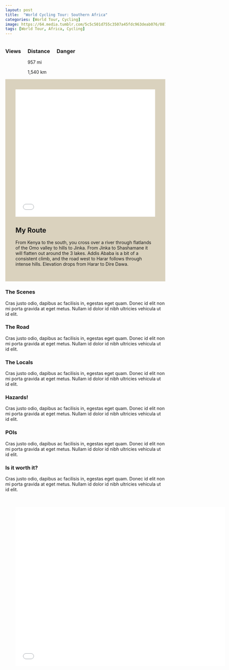 ```yaml
---
layout: post
title:  "World Cycling Tour: Southern Africa"
categories: [World Tour, Cycling]
image: https://64.media.tumblr.com/5c5c501d755c3507a45fdc963deab076/0875d5ee7e36b55a-77/s2048x3072/79f331b676dc2645d16b11ea651f842bfddcf8fd.jpg
tags: [World Tour, Africa, Cycling]
---
```


<article class="article-post">                
			

    
<!--<script src="assets/js/popper.min.js"></script>
        <script src="bootstrap/js/bootstrap.min.js"></script>-->
    
 <!--Top Cards --> 
<section>
    </section>
    <div class="">
        <section style="justify-content: center;">
            <div> 
                <div class="columns mt-5 mb-3"> 
                    <div class="m-4">
                        <h3>Views</h3> 
                       <span class="dot"></span>
                        <span class="dot"></span>
                        <span class="dot"></span>
                        <span class="not-dot"></span>
                    </div>                     
                    <div class="m-4">
                        <h3>Distance</h3> 
                        <p>957 mi</p>
                        <p>1,540 km</p> 
                    </div>                     
                    <div class="m-4"> 
                        <h3>Danger</h3>
                         <span class="box"></span>
                        <span class="box"></span>
                        <span class="box"></span>
                        <span class="half-box"></span>
                    </div>                     
                </div>
        </section>
        <!---->
 <!--Top Cards -->         
 <!-- My Route -->

<section style="
margin-right: auto;
margin-left: auto;
">
<div class="row" style="background-color: #dad2be;padding: 2rem"> 
<div class="row gap-y" style="
">

  <div class="col-lg-6 mb-4" style="padding-bottom: 0;"> <iframe width="100%" height="400px" frameborder="0" allowfullscreen="" allow="geolocation" src="//umap.openstreetmap.fr/en/map/my-first-amazing-world-explorer_269968?scaleControl=false&amp;miniMap=false&amp;scrollWheelZoom=true&amp;zoomControl=false&amp;editMode=disabled&amp;moreControl=false&amp;searchControl=false&amp;tilelayersControl=false&amp;embedControl=false&amp;datalayersControl=false&amp;onLoadPanel=none&amp;captionBar=false&amp;captionMenus=false&amp;fullscreenControl=false&amp;locateControl=false&amp;measureControl=false&amp;editinosmControl=false&amp;starControl=false#7/7.733/39.399" class="myroutemap"></iframe>                          
                    </div>
 <div class="col-lg-6 mb-4"><h2 class="mb-3">My Route</h2>
<p class="pl-lg-4">From Kenya to the south, you cross over a river through flatlands of the Omo valley to hills to Jinka. From Jinka to Shashamane it will flatten out around the 3 lakes. Addis Ababa is a bit of a consistent climb, and the road west to Harar follows through intense hills. Elevation drops from Harar to Dire Dawa.  </p> 
                    </div>

</div></div></section>                
                                         
 <!-- My Route -->    
<!-- Planning -->                      
            
 <section class="mt-5 mb-3">
            <h3>The Scenes</h3>
            <p>Cras justo odio, dapibus ac facilisis in, egestas eget quam. Donec id elit non mi porta gravida at eget metus. Nullam id dolor id nibh ultricies vehicula ut id elit.</p>
            <h3>The Road</h3>
            <p>Cras justo odio, dapibus ac facilisis in, egestas eget quam. Donec id elit non mi porta gravida at eget metus. Nullam id dolor id nibh ultricies vehicula ut id elit.</p>
            <h3>The Locals</h3>
            <p>Cras justo odio, dapibus ac facilisis in, egestas eget quam. Donec id elit non mi porta gravida at eget metus. Nullam id dolor id nibh ultricies vehicula ut id elit.</p>
            <h3>Hazards!</h3>
            <p>Cras justo odio, dapibus ac facilisis in, egestas eget quam. Donec id elit non mi porta gravida at eget metus. Nullam id dolor id nibh ultricies vehicula ut id elit.</p>
            <h3>POIs</h3>
            <p>Cras justo odio, dapibus ac facilisis in, egestas eget quam. Donec id elit non mi porta gravida at eget metus. Nullam id dolor id nibh ultricies vehicula ut id elit.</p>
            <h3>Is it worth it?</h3>
            <p>Cras justo odio, dapibus ac facilisis in, egestas eget quam. Donec id elit non mi porta gravida at eget metus. Nullam id dolor id nibh ultricies vehicula ut id elit.</p>
        </section>
    </div>

                
<p class="jumbotron p-2" style="padding: 2rem;">
      
  <iframe margin="auto" height="500px" left="-5px" right="-5px" frameborder="0" allowfullscreen="" allow="geolocation" src="//umap.openstreetmap.fr/en/map/my-first-amazing-world-explorer_269968?scaleControl=false&amp;miniMap=false&amp;scrollWheelZoom=false&amp;zoomControl=true&amp;editMode=disabled&amp;moreControl=true&amp;searchControl=null&amp;tilelayersControl=null&amp;embedControl=null&amp;datalayersControl=true&amp;onLoadPanel=none&amp;captionBar=false&amp;captionMenus=true" class="mt-n4" width="150%"></iframe>
</p>

</article>